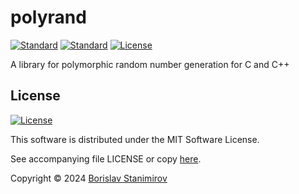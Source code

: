 # polyrand

[![Standard](https://img.shields.io/badge/C%2B%2B-11-blue.svg)](https://en.wikipedia.org/wiki/C%2B%2B11) [![Standard](https://img.shields.io/badge/C-99-purple.svg)](https://en.wikipedia.org/wiki/C99) [![License](https://img.shields.io/badge/license-MIT-blue.svg)](https://opensource.org/licenses/MIT)

A library for polymorphic random number generation for C and C++

## License

[![License](https://img.shields.io/badge/license-MIT-blue.svg)](https://opensource.org/licenses/MIT)

This software is distributed under the MIT Software License.

See accompanying file LICENSE or copy [here](https://opensource.org/licenses/MIT).

Copyright &copy; 2024 [Borislav Stanimirov](http://github.com/iboB)

